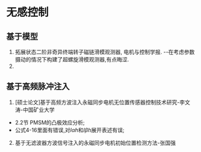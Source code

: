 # 无感控制
## 基于模型
1. 拓展状态二阶非奇异终端转子磁链滑模观测器, 电机与控制学报. --在考虑参数摄动的情况下构建了超螺旋滑模观测器,有点晦涩.
2. 
## 基于高频脉冲注入
1. [硕士论文]基于高频方波注入永磁同步电机无位置传感器控制技术研究-李文涛-中国矿业大学
* 2.2节 PMSM的凸极效应分析;
* 公式4-16里面有错误,对$I\alpha h$和$I\beta h$展开表述有误;
2. 基于无滤波器方波信号注入的永磁同步电机初始位置检测方法-张国强

